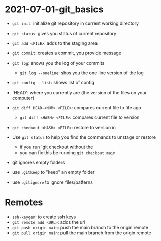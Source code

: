 
# 2021-07-01-git_basics

- `git init`: initialize git repository in current working directory
- `git status`: gives you status of current repository
- `git add <FILE>`: adds <FILE> to the staging area
- `git commit`: creates a commit, you provide message
- `git log`: shows you the log of your commits
	- `git log --oneline`: shos you the one line version of the log


- `git config --list`: shows list of config 

- `HEAD': where you currently are (the version of the files on your computer)
- `git diff HEAD~<NUM> <FILE>`: compares current file to file <NUM> ago
	- `git diff <HASH> <FILE>`: compares current file to <HASH> version

- `git checkout <HASH> <FILE>`: restore <FILE> to version in <HASH>
- Use `git status` to help you find the commands to unstage or restore <FILE>
	- if you run `git checkout <HASH> without the <FILE>
	- you can fix this be running `git checkout main`


- git ignores empty folders
- use `.gitkeep` to "keep" an empty folder
- use `.gitignore` to ignore files/patterns


# Remotes
	
- `ssh-keygen`: to create ssh keys
- `git remote add <URL>`: adds the url	
- `git push origin main`: push the main branch to the origin remote
- `git pull origin main`: pull the main branch from the origin remote

